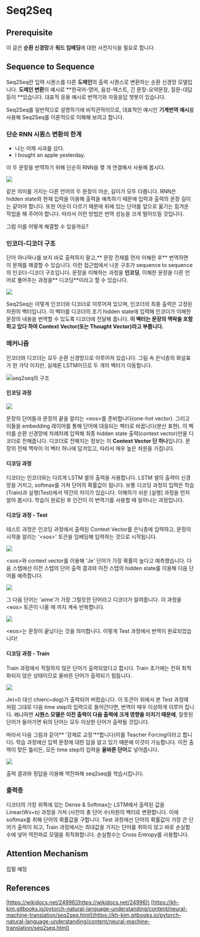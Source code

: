 # Seq2Seq

## Prerequisite

이 글은 **순환 신경망**과 **워드 임베딩**에 대한 사전지식을 필요로 합니다.

## Sequence to Sequence

Seq2Seq란 입력 시퀀스를 다른 **도메인**의 출력 시퀀스로 변환하는 순환 신경망 모델입니다. **도메인 변환**의 예시로 **한국어-영어, 음성-텍스트, 긴 문장-요약문장, 질문-대답 등이 **있습니다. 대표적 응용 예시로 번역기와 자동응답 챗봇이 있습니다.

Seq2Seq를 일반적으로 설명하기에 비직관적이므로, 대표적인 예시인 **기계번역 예시**를 사용해 Seq2Seq를 이론적으로 이해해 보려고 합니다.

### 단순 RNN 시퀀스 변환의 한계

* 나는 어제 사과를 샀다.
* I bought an apple yesterday.

이 두 문장을 번역하기 위해 단순히 RNN을 몇 개 연결해서 사용해 봅시다.

![](<../../.gitbook/assets/image (13).png>)

같은 의미를 가지는 다른 언어의 두 문장이 어순, 길이가 모두 다릅니다. RNN은 hidden state와 현재 입력을 이용해 출력을 예측하기 때문에 입력과 출력의 문장 길이는 같아야 합니다. 또한 어순이 다르기 때문에 뒤에 있는 단어를 앞으로 옮기는 힘겨운 작업을 해 주어야 합니다. 따라서 이런 방법은 번역 성능을 크게 떨어뜨릴 것입니다.

그럼 이를 어떻게 해결할 수 있을까요?

### 인코더-디코더 구조

단어 하나하나를 보지 바로 출력하지 말고,** 문장 전체를 먼저 이해한 후** 번역하면 이 문제를 해결할 수 있습니다. 이런 접근법에서 나온 구조가 sequence to sequence의 인코더-디코더 구조입니다. 문장을 이해하는 과정을 **인코딩**, 이해한 문장을 다른 언어로 풀어주는 과정을** 디코딩**이라고 할 수 있습니다.&#x20;

![](<../../.gitbook/assets/image (14).png>)

Seq2Seq는 이렇게 인코더와 디코더로 이루어져 있으며, 인코더의 최종 출력은 고정된 차원의 벡터입니다. 이 벡터를 디코더의 초기 hidden state에 입력해 인코더가 이해한 문장의 내용을 번역할 수 있도록 디코더에 전달해 줍니다. **이 벡터는 문장의 맥락을 포함하고 있다 하여 Context Vector(또는 Thought Vector)라고 부릅니다.**

### 메커니즘

인코더와 디코더는 모두 순환 신경망으로 이루어져 있습니다. 그림 속 은닉층의 화살표가 한 가닥 이지만, 실제론 LSTM이므로 두 개의 벡터가 이동합니다.

![seq2seq의 구조](<../../.gitbook/assets/image (16).png>)

#### 인코딩 과정

![](<../../.gitbook/assets/image (20).png>)

문장의 단어들과 문장의 끝을 알리는 \<eos>를 준비합니다(one-hot vector). 그리고 이들을 embedding 레이어를 통해 단어에 대응되는 벡터로 바꿉니다(분산 표현). 이 벡터를 순환 신경망에 차례차례 입력해 최종 hidden state 출력(context vector)만을 디코더로 전해줍니다. 디코더로 전해지는 정보는 이 **Context Vector 단 하나**입니다. 문장의 전체 맥락이 이 벡터 하나에 담겨있고, 따라서 매우 높은 차원을 가집니다.

#### 디코딩 과정

디코더는 인코더와는 다르게 LSTM 셀의 출력을 사용합니다. LSTM 셀의 출력이 신경망을 거치고, softmax를 거쳐 단어의 확률값이 됩니다. 보통  디코딩 과정의 입력은  학습(Train)과 실행(Test)에서 약간의 차이가 있습니다. 이해하기 쉬운 \[실행] 과정을 먼저 알아 봅시다. 학습이 완료된 후 인간이 이 번역기를 사용할 때 일어나는 과정입니다.

#### 디코딩 과정 - Test

테스트 과정은 인코딩 과정에서 출력된 Context Vector를 은닉층에 입력하고, 문장의 시작을 알리는 '\<sos>' 토큰을 임베딩해 입력하는 것으로 시작됩니다.&#x20;

![](<../../.gitbook/assets/image (17).png>)

\<sos>와 context vector를 이용해 'Je' 단어가 가장 확률이 높다고 예측했습니다. 다음 스텝에선 이전 스텝의 단어 출력 결과와 이전 스텝의 hidden state를 이용해 다음 단어를 예측합니다.

![](<../../.gitbook/assets/image (18).png>)

그 다음 단어는 'aime'가 가장 그럴듯한 단어라고 디코더가 알려줍니다. 이 과정을 \<eos> 토큰이 나올 때 까지 계속 반복합니다.

![](<../../.gitbook/assets/image (19).png>)

\<eos>는 문장이 끝났다는 것을 의미합니다. 이렇게 Test 과정에서 번역이 완료되었습니다!

#### 디코딩 과정 - Train

Train 과정에서 적절하지 않은 단어가 출력되었다고 합시다. Train 초기에는 전혀 최적화되지 않은 상태이므로 올바른 단어가 출력되기 힘듭니다.

![](<../../.gitbook/assets/image (21).png>)

Je(=I) 대신 chien(=dog)가 출력되어 버렸습니다. 이 토큰이 위에서 본 Test 과정때 처럼 그대로 다음 time step의 입력으로 들어간다면, 번역이 매우 이상하게 이루어 집니다. 왜냐하면 **시퀀스 모델은 이전 출력이 다음 출력에 크게 영향을 미치기 때문에**, 잘못된 단어가 들어가면 뒤의 단어는 모두 이상한 단어가 출력될 것입니다.

따라서 다음 그림과 같이** '강제로 교정'**합니다(이를 Teacher Forcing이라고 합니다). 학습 과정에선 입력 문장에 대한 답을 알고 있기 때문에 이것이 가능합니다. 이전 출력이 맞든 틀리든, 모든 time step의 입력을 **올바른 단어**로 넣어줍니다.

![](<../../.gitbook/assets/image (22).png>)

출력 결과와 정답을 이용해 역전파해 seq2seq를 학습시킵니다.

### 출력층

디코더의 가장 위쪽에 있는 Dense & Softmax는 LSTM에서 출력된 값을 Linear(Wx+b) 과정을 거쳐 (사전의 총 단어 수)차원의 벡터로 변환합니다. 이에 softmax를 취해 단어의 확률값을 구합니다. Test 과정에선 단어의 확률값이 가장 큰 단어가 출력이 되고, Train 과정에서는 최대값을 가지는 단어를 취하지 않고 바로 손실함수에 넣어 역전파로 모델을 최적화합니다. 손실함수는 Cross Entropy를 사용합니다.

## Attention Mechanism

집필 예정

## References

[https://wikidocs.net/24996](https://wikidocs.net/24996)\
[https://kh-kim.gitbooks.io/pytorch-natural-language-understanding/content/neural-machine-translation/seq2seq.html](https://kh-kim.gitbooks.io/pytorch-natural-language-understanding/content/neural-machine-translation/seq2seq.html)
